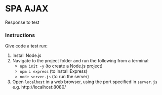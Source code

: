 # SPA AJAX

Response to test

### Instructions

Give code a test run:

1. Install Node.js
2. Navigate to the project folder and run the following from a terminal:
   - `npm init -y` (to create a Node.js project)
   - `npm i express` (to install Express)
   - `node server.js` (to run the server)
3. Open `localhost` in a web browser, using the port specified in `server.js` e.g. http://localhost:8080/

